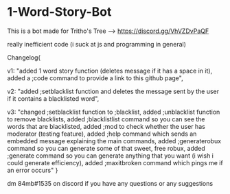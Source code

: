 # 1-Word-Story-Bot
This is a bot made for Tritho's Tree --> https://discord.gg/VhVZDvPaQF

really inefficient code (i suck at js and programming in general)

Changelog{

v1: "added 1 word story function (deletes message if it has a space in it), 
    added a ;code command to provide a link to this github page",
    
v2: "added ;setblacklist function and deletes the message sent by the user if it contains a blacklisted word",

v3: "changed ;setblacklist function to ;blacklist, 
    added ;unblacklist function to remove blacklists, 
    added ;blacklistlist command so you can see the words that are blacklisted, 
    added ;mod to check whether the user has moderator (testing feature), 
    added ;help command which sends an embedded message explaining the main commands, 
    added ;generaterobux command so you can generate some of that sweet, free robux, 
    added ;generate command so you can generate anything that you want (i wish i could generate efficiency), 
    added ;maxitbroken command which pings me if an error occurs"
}


dm 84mb#1535 on discord if you have any questions or any suggestions
